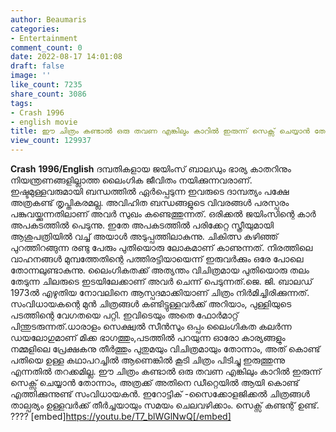 ```yaml
---
author: Beaumaris
categories:
- Entertainment
comment_count: 0
date: 2022-08-17 14:01:08
draft: false
image: ''
like_count: 7235
share_count: 3086
tags:
- Crash 1996
- english movie
title: ഈ ചിത്രം കണ്ടാൽ ഒരു തവണ എങ്കിലും കാറിൽ ഇരുന്ന് സെക്സ് ചെയ്യാൻ തോന്നാം
view_count: 129937
---
```


**Crash** **1996/English** ദമ്പതികളായ ജയിംസ് ബാലഡും ഭാര്യ കാതറിനും നിയന്ത്രണങ്ങളില്ലാത്ത ലൈംഗിക ജീവിതം നയിക്കുന്നവരാണ്. ഇഷ്ടമുള്ളവരുമായി ബന്ധത്തിൽ ഏർപ്പെടുന്ന ഇവരുടെ ദാമ്പത്യം പക്ഷേ അത്രകണ്ട് തൃപ്തികരമല്ല. അവിഹിത ബന്ധങ്ങളുടെ വിവരങ്ങൾ പരസ്പരം പങ്കുവയ്ക്കുന്നതിലാണ് അവർ സുഖം കണ്ടെത്തുന്നത്. ഒരിക്കൽ ജയിംസിന്റെ കാർ അപകടത്തിൽ പെടുന്നു. ഇതേ അപകടത്തിൽ പരിക്കേറ്റ സ്ത്രീയുമായി ആശുപത്രിയിൽ വച്ച് അയാൾ അടുപ്പത്തിലാകുന്നു. ചികിത്സ കഴിഞ്ഞ് പുറത്തിറങ്ങുന്ന രണ്ടു പേരും പുതിയൊരു ലോകമാണ് കാണുന്നത്. നിരത്തിലെ വാഹനങ്ങൾ മുമ്പത്തേതിന്റെ പത്തിരട്ടിയായെന്ന് ഇരുവർക്കും ഒരേ പോലെ തോന്നലുണ്ടാകുന്നു. ലൈംഗികതക്ക് അത്യന്തം വിചിത്രമായ പുതിയൊരു തലം തേടുന്ന ചിലരുടെ ഇടയിലേക്കാണ് അവർ ചെന്ന് പെടുന്നത്.ജെ. ജി. ബാലഡ് 1973ൽ എഴുതിയ നോവലിനെ ആസ്പദമാക്കിയാണ് ചിത്രം നിർമിച്ചിരിക്കുന്നത്. സംവിധായകന്റെ മുൻ ചിത്രങ്ങൾ കണ്ടിട്ടുള്ളവർക്ക് അറിയാം, പുള്ളിയുടെ പടത്തിന്റെ വേഗതയെ പറ്റി. ഇവിടെയും അതെ ഫോർമാറ്റ്‌ പിന്തുടരുന്നത്.ധാരാളം സെക്ഷ്വൽ സീൻസും ഒപ്പം ലൈംഗികത കലർന്ന ഡയലോഗുമാണ് മിക്ക ഭാഗത്തും,പടത്തിൽ പറയുന്ന ഓരോ കാര്യങ്ങളും നമ്മളിലെ പ്രേക്ഷകനു തീർത്തും പുതുമയും വിചിത്രമായും തോന്നാം, അത് കൊണ്ട് പതിയെ ഉള്ള കഥാപറച്ചിൽ ആണെങ്കിൽ കൂടി ചിത്രം പിടിച്ചു ഇരുത്തുന്നു എന്നതിൽ തറക്കമില്ല. ഈ ചിത്രം കണ്ടാൽ ഒരു തവണ എങ്കിലും കാറിൽ ഇരുന്ന് സെക്സ് ചെയ്യാൻ തോന്നാം, അത്രക്ക് അതിനെ ഡീറ്റെയിൽ ആയി കൊണ്ട് എത്തിക്കുന്നുണ്ട് സംവിധായകൻ. ഇറോട്ടിക് -സൈക്കോളജിക്കൽ ചിത്രങ്ങൾ താല്പര്യം ഉള്ളവർക്ക്‌ തീർച്ചയായും സമയം ചെലവഴിക്കാം. സെക്സ് കണ്ടന്റ് ഉണ്ട്. ???? [embed]https://youtu.be/T7_blWGlNwQ[/embed]